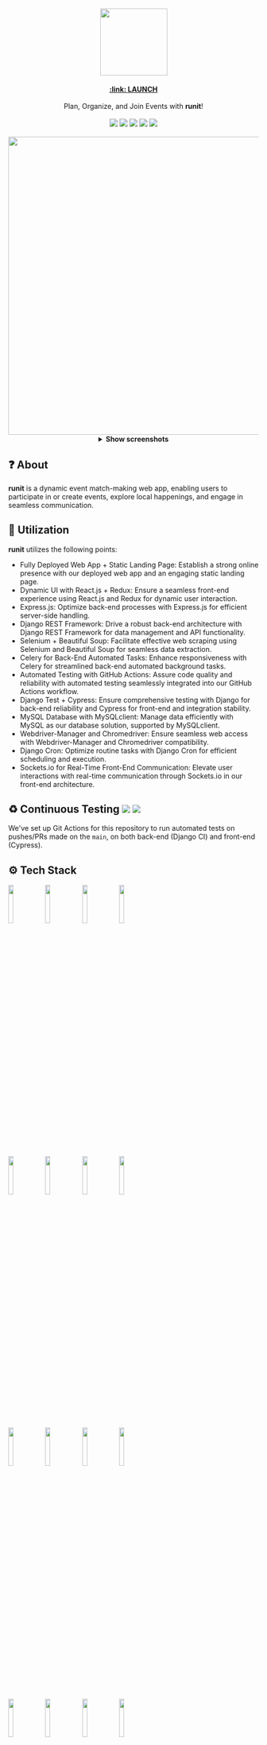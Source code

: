 <div align="center">

  <h1>
    <img src="https://user-images.githubusercontent.com/53683415/231315568-595d7449-4d3c-4c0d-9639-9cce67b871fe.png" width="135">
    <br>
  </h1>
   <a href="http://runit-org.github.io/runit.github.io/" target=”_blank”><b>:link: LAUNCH</b></a>
   <br><br>
   Plan, Organize, and Join Events with <b>runit</b>!
  <br><br>
  <img src="https://img.shields.io/badge/react-v17.0-blue">
  <img src="https://img.shields.io/badge/python-v3.8-blue">
  <img src="https://img.shields.io/badge/redux-v4.1-blue">
  <img src="https://img.shields.io/badge/django-v4.0-blue">
  <img src="https://img.shields.io/badge/cypress-v2.12-blue">
</div>
<br>

<div align="center">
<img src="https://github.com/runit-org/runIt/assets/53683415/637610b6-a5c7-455f-a573-65bfddce2c3f" width="600">
</div>

<div align="center">
<details>
  
 <summary><b>Show screenshots</b></summary>
 <br>
<div align="center">
  <img src="https://user-images.githubusercontent.com/53683415/231316646-4167c601-dd37-404e-b290-98f4457ca91f.png" width="350">
  <img src="https://user-images.githubusercontent.com/53683415/231316786-10f3fca8-7133-4799-b27e-43ebdb61e2e0.png" width="350">
  <br>
  <img src="https://user-images.githubusercontent.com/53683415/231316984-5baa3a1d-9140-454f-bd70-f4f924928e45.png" width="350">
  <img src="https://user-images.githubusercontent.com/53683415/231317074-1838bf32-13b6-455f-adec-cd7e5866c4e9.png" width="350">
</div>

</details>
</div>

## :question: About
<b>runit</b> is a dynamic event match-making web app, enabling users to participate in or create events, explore local happenings, and engage in seamless communication. 

## :hammer: Utilization
<b>runit</b> utilizes the following points:
- Fully Deployed Web App + Static Landing Page: Establish a strong online presence with our deployed web app and an engaging static landing page.
- Dynamic UI with React.js + Redux: Ensure a seamless front-end experience using React.js and Redux for dynamic user interaction.
- Express.js: Optimize back-end processes with Express.js for efficient server-side handling.
- Django REST Framework: Drive a robust back-end architecture with Django REST Framework for data management and API functionality.
- Selenium + Beautiful Soup: Facilitate effective web scraping using Selenium and Beautiful Soup for seamless data extraction.
- Celery for Back-End Automated Tasks: Enhance responsiveness with Celery for streamlined back-end automated background tasks.
- Automated Testing with GitHub Actions: Assure code quality and reliability with automated testing seamlessly integrated into our GitHub Actions workflow.
- Django Test + Cypress: Ensure comprehensive testing with Django for back-end reliability and Cypress for front-end and integration stability.
- MySQL Database with MySQLclient: Manage data efficiently with MySQL as our database solution, supported by MySQLclient.
- Webdriver-Manager and Chromedriver: Ensure seamless web access with Webdriver-Manager and Chromedriver compatibility.
- Django Cron: Optimize routine tasks with Django Cron for efficient scheduling and execution.
- Sockets.io for Real-Time Front-End Communication: Elevate user interactions with real-time communication through Sockets.io in our front-end architecture.

## :recycle: Continuous Testing <img src="https://github.com/runit-org/runIt/actions/workflows/django.yml/badge.svg"> <img src="https://github.com/runit-org/runIt/actions/workflows/main.yml/badge.svg">
We've set up Git Actions for this repository to run automated tests on pushes/PRs made on the `main`, on both back-end (Django CI) and front-end (Cypress).

## ⚙️ Tech Stack
<p>
  <code><img width="14%" src="https://www.vectorlogo.zone/logos/reactjs/reactjs-ar21.svg"></code>
  <code><img width="14%" src="https://www.vectorlogo.zone/logos/djangoproject/djangoproject-ar21.svg"></code>
  <code><img width="14%" src="https://www.vectorlogo.zone/logos/mysql/mysql-ar21.svg"></code>
  <code><img width="14%" src="https://www.vectorlogo.zone/logos/getpostman/getpostman-ar21.svg"></code>
  <br>
  <code><img width="14%" src="https://www.vectorlogo.zone/logos/docker/docker-ar21.svg"></code>
  <code><img width="14%" src="https://www.vectorlogo.zone/logos/sass-lang/sass-lang-ar21.svg"></code>
  <code><img width="14%" src="https://www.vectorlogo.zone/logos/getbootstrap/getbootstrap-ar21.svg"></code>
  <code><img width="14%" src="https://www.github.com/runit-org/runIt/assets/53683415/be33a3ef-c130-452d-9f08-05e56870f7d9"></code>
  <br>
  <code><img width="14%" src="https://www.vectorlogo.zone/logos/w3_html5/w3_html5-ar21.svg"></code>
  <code><img width="14%" src="https://www.vectorlogo.zone/logos/expressjs/expressjs-ar21.svg"></code>
  <code><img width="14%" src="https://www.vectorlogo.zone/logos/git-scm/git-scm-ar21.svg"></code>
  <code><img width="14%" src="https://www.vectorlogo.zone/logos/visualstudio_code/visualstudio_code-ar21.svg"></code>
  <br>
  <code><img width="14%" src="https://github.com/runit-org/runIt/assets/53683415/f2bc3e81-f58b-4e96-aa24-250a0220753f"></code>
  <code><img width="14%" src="https://www.vectorlogo.zone/logos/socketio/socketio-ar21.svg"></code>
  <code><img width="14%" src="https://github.com/runit-org/runIt/assets/53683415/ae2bfdea-559c-445f-9c07-067c8ca8981e"></code>
  <code><img width="14%" src="https://www.vectorlogo.zone/logos/digitalocean/digitalocean-ar21.svg"></code>
  <br>
  <code><img width="14%" src="https://github.com/runit-org/runIt/assets/53683415/001b18cc-960a-45c0-9fce-5968b8523031"></code>
  <code><img width="14%" src="https://www.vectorlogo.zone/logos/redis/redis-ar21.svg"></code>
  <code><img width="14%" src="https://www.vectorlogo.zone/logos/javascript/javascript-ar21.svg"></code>
  <code><img width="14%" src="https://www.vectorlogo.zone/logos/linux/linux-ar21.svg"></code>
  <br>
</p>

## ✍️ Authors
- [Manan Lodhia](https://www.linkedin.com/in/mananlodhia/)
- [Julian Tjiong](https://www.linkedin.com/in/juliantj/)

## ⚖️ License
- [Apache License 2.0](https://github.com/runit-org/runIt/blob/develop/LICENSE)
